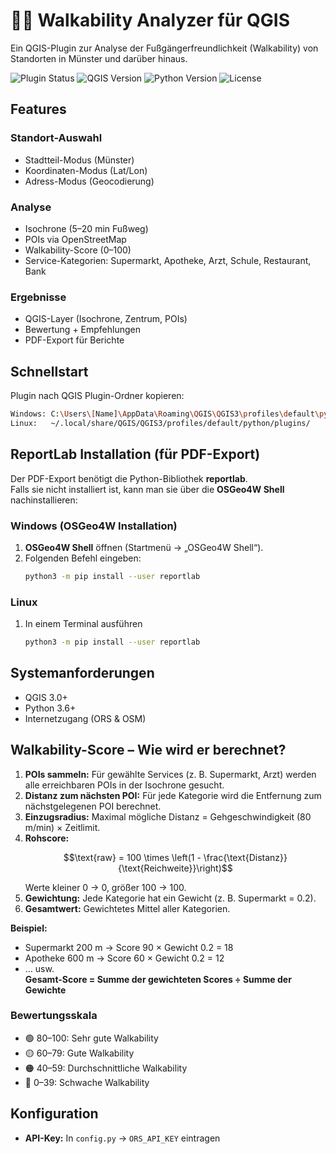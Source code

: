 # 🚶‍♂️ Walkability Analyzer für QGIS

Ein QGIS-Plugin zur Analyse der Fußgängerfreundlichkeit (Walkability) von Standorten in Münster und darüber hinaus.

![Plugin Status](https://img.shields.io/badge/status-beta-orange)
![QGIS Version](https://img.shields.io/badge/QGIS-3.0+-brightgreen)
![Python Version](https://img.shields.io/badge/Python-3.6+-blue)
![License](https://img.shields.io/badge/license-GPL%20v2+-green)

## Features

### Standort-Auswahl
- Stadtteil-Modus (Münster)
- Koordinaten-Modus (Lat/Lon)
- Adress-Modus (Geocodierung)

### Analyse
- Isochrone (5–20 min Fußweg)
- POIs via OpenStreetMap
- Walkability-Score (0–100)
- Service-Kategorien: Supermarkt, Apotheke, Arzt, Schule, Restaurant, Bank

### Ergebnisse
- QGIS-Layer (Isochrone, Zentrum, POIs)
- Bewertung + Empfehlungen
- PDF-Export für Berichte

## Schnellstart

Plugin nach QGIS Plugin-Ordner kopieren:
```bash
Windows: C:\Users\[Name]\AppData\Roaming\QGIS\QGIS3\profiles\default\python\plugins\
Linux:   ~/.local/share/QGIS/QGIS3/profiles/default/python/plugins/
```
## ReportLab Installation (für PDF-Export)

Der PDF-Export benötigt die Python-Bibliothek **reportlab**.  
Falls sie nicht installiert ist, kann man sie über die **OSGeo4W Shell** nachinstallieren:

### Windows (OSGeo4W Installation)
1. **OSGeo4W Shell** öffnen (Startmenü → „OSGeo4W Shell“).  
2. Folgenden Befehl eingeben:
    ```bash
    python3 -m pip install --user reportlab
    ```
### Linux
1. In einem Terminal ausführen
    ```bash
    python3 -m pip install --user reportlab
    ```

## Systemanforderungen
- QGIS 3.0+
- Python 3.6+
- Internetzugang (ORS & OSM)

## Walkability-Score – Wie wird er berechnet?

1. **POIs sammeln:** Für gewählte Services (z. B. Supermarkt, Arzt) werden alle erreichbaren POIs in der Isochrone gesucht.  
2. **Distanz zum nächsten POI:** Für jede Kategorie wird die Entfernung zum nächstgelegenen POI berechnet.  
3. **Einzugsradius:** Maximal mögliche Distanz = Gehgeschwindigkeit (80 m/min) × Zeitlimit.  
4. **Rohscore:**  
   ```math
   \text{raw} = 100 \times \left(1 - \frac{\text{Distanz}}{\text{Reichweite}}\right)
   ```
   Werte kleiner 0 → 0, größer 100 → 100.  
5. **Gewichtung:** Jede Kategorie hat ein Gewicht (z. B. Supermarkt = 0.2).  
6. **Gesamtwert:** Gewichtetes Mittel aller Kategorien.  

**Beispiel:**  
- Supermarkt 200 m → Score 90 × Gewicht 0.2 = 18  
- Apotheke 600 m → Score 60 × Gewicht 0.2 = 12  
- … usw.  
**Gesamt-Score = Summe der gewichteten Scores ÷ Summe der Gewichte**

### Bewertungsskala
- 🟢 80–100: Sehr gute Walkability  
- 🟡 60–79: Gute Walkability  
- 🟠 40–59: Durchschnittliche Walkability
- 🔴 0–39: Schwache Walkability

## Konfiguration
- **API-Key:** In `config.py` → `ORS_API_KEY` eintragen  